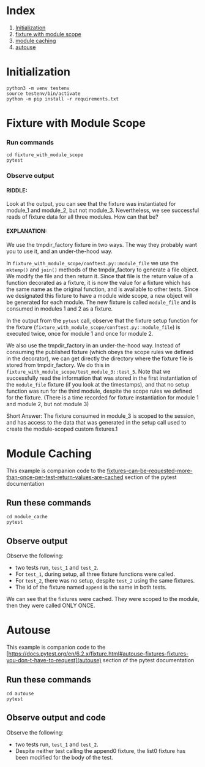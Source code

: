 # Index

1. [Initialization](#initialization)
1. [fixture with module scope](#fixture-with-module-scope)
1. [module caching](#module-caching)
1. [autouse](#autouse)

# Initialization

```
python3 -m venv testenv
source testenv/bin/activate
python -m pip install -r requirements.txt
```

# Fixture with Module Scope

### Run commands 

```
cd fixture_with_module_scope
pytest
```

### Observe output

#### RIDDLE: 

Look at the output, you can see that the fixture was instantiated for module_1 and module_2, but not
module_3. Nevertheless, we see successful reads of fixture data for all three modules. How can that be?

#### EXPLANATION:

We use the tmpdir_factory fixture in two ways. The way they probably want you to use it, and an
under-the-hood way.

In `fixture_with_module_scope/conftest.py::module_file` we use the `mktemp()` and `join()`
methods of the tmpdir_factory to generate a file object.
We modify the file and then return it. Since that file is the return value of a function decorated
as a fixture, it is now the value for a fixture which has the same name as the original function, and
is available to other tests. Since we designated this fixture to have a module wide scope, a new object
will be generated for each module. The new fixture is called `module_file` and is consumed in 
modules 1 and 2 as a fixture.

In the output from the `pytest` call, observe that the fixture setup function 
for the fixture (`fixture_with_module_scope/conftest.py::module_file`)
is executed twice, once for module 1 and once for module 2. 

We also use the tmpdir_factory in an under-the-hood way. Instead of consuming the published fixture (which obeys
the scope rules we defined in the decorator), we can get directly the directory where the
fixture file is stored from tmpdir_factory. We do this in `fixture_with_module_scope/test_module_3::test_5`.
Note that we successfully read the information that was stored in the first instantiation
of the `module_file` fixture (if you look at the timestamps), and that no setup function was run
for the third module, despite the scope rules we defined for the fixture.
(There is a time recorded for fixture instantiation for module 1 and module 2, but not module 3)

Short Answer: The fixture consumed in module_3 is scoped to the session, and has access to the data that was
generated in the setup call used to create the module-scoped custom fixtures.1

# Module Caching

This example is companion code to the
[fixtures-can-be-requested-more-than-once-per-test-return-values-are-cached](https://docs.pytest.org/en/6.2.x/fixture.html#fixtures-can-be-requested-more-than-once-per-test-return-values-are-cached)
section of the pytest documentation


## Run these commands

```
cd module_cache
pytest
```

## Observe output

Observe the following:

- two tests run, `test_1` and `test_2`.
- For `test_1`, during setup, all three fixture functions were called.
- For `test_2`, there was no setup, despite `test_2` using the same fixtures.
- The id of the fixture named `append` is the same in both tests.

We can see that the fixtures were cached.
They were scoped to the module, then they were called ONLY ONCE.

# Autouse

This example is companion code to the
[https://docs.pytest.org/en/6.2.x/fixture.html#autouse-fixtures-fixtures-you-don-t-have-to-request](autouse)
section of the pytest documentation

## Run these commands

```
cd autouse
pytest
```

## Observe output and code

Observe the following:

- two tests run, `test_1` and `test_2`.
- Despite neither test calling the append0 fixture, the list0 fixture has been modified for the body of the test.
